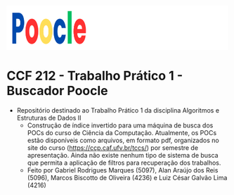 <img src="GTKProject/Poocle Search Tool.png" width="10060" height="100">

# CCF 212 - Trabalho Prático 1 - Buscador Poocle
+ Repositório destinado ao Trabalho Prático 1 da disciplina Algoritmos e Estruturas de Dados II
    - Construção de índice invertido para uma máquina de busca dos POCs do curso de Ciência da Computação. Atualmente, os POCs estão disponíveis como arquivos, em formato pdf, organizados no site do curso (https://ccp.caf.ufv.br/tccs/) por semestre de apresentação. Ainda não existe nenhum tipo de sistema de busca que permita a aplicação de filtros para recuperação dos trabalhos.
    - Feito por Gabriel Rodrigues Marques (5097), Alan Araújo dos Reis (5096), Marcos Biscotto de Oliveira (4236) e Luiz César Galvão Lima (4216)
